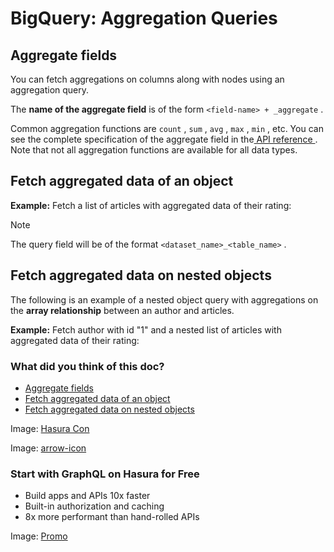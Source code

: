 # BigQuery: Aggregation Queries

## Aggregate fields​

You can fetch aggregations on columns along with nodes using an aggregation query.

The **name of the aggregate field** is of the form `<field-name> + _aggregate` .

Common aggregation functions are `count` , `sum` , `avg` , `max` , `min` , etc. You
can see the complete specification of the aggregate field in the[ API
reference ](https://hasura.io/docs/latest/api-reference/graphql-api/query/#aggregateobject). Note that not
all aggregation functions are available for all data types.

## Fetch aggregated data of an object​

 **Example:** Fetch a list of articles with aggregated data of their rating:

Note

The query field will be of the format `<dataset_name>_<table_name>` .

## Fetch aggregated data on nested objects​

The following is an example of a nested object query with aggregations on the **array relationship** between an author
and articles.

 **Example:** Fetch author with id "1" and a nested list of articles with aggregated data of their rating:

### What did you think of this doc?

- [ Aggregate fields ](https://hasura.io/docs/latest/queries/bigquery/aggregation-queries/#aggregate-fields)
- [ Fetch aggregated data of an object ](https://hasura.io/docs/latest/queries/bigquery/aggregation-queries/#fetch-aggregated-data-of-an-object)
- [ Fetch aggregated data on nested objects ](https://hasura.io/docs/latest/queries/bigquery/aggregation-queries/#bq-nested-aggregate)


Image: [ Hasura Con ](https://res.cloudinary.com/dh8fp23nd/image/upload/v1686154570/hasura-con-2023/has-con-light-date_r2a2ud.png)

Image: [ arrow-icon ](https://res.cloudinary.com/dh8fp23nd/image/upload/v1683723549/main-web/chevron-right_ldbi7d.png)

### Start with GraphQL on Hasura for Free

- Build apps and APIs 10x faster
- Built-in authorization and caching
- 8x more performant than hand-rolled APIs


Image: [ Promo ](https://hasura.io/docs/assets/images/hasura-free-ff60e409244e0ea12b5a3045d1a9096b.png)